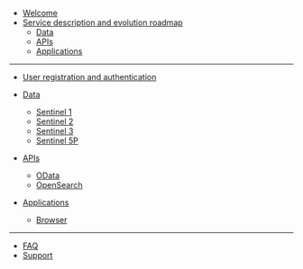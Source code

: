 * [Welcome](Home.md)
* [Service description and evolution roadmap](Roadmap.md)
  * [Data](Roadmap/DataTable.html)
  * [APIs](Roadmap/APITable.html)
  * [Applications](Roadmap/AppTable.html)
___
* [User registration and authentication](Registration.qmd)

* [Data](Data.qmd)
  *  [Sentinel 1](Data/Sentinel1.qmd)
  *  [Sentinel 2](Data/Sentinel2.qmd)
  *  [Sentinel 3](Data/Sentinel3.md)
  *  [Sentinel 5P](Data/Sentinel5P.md)

* [APIs](APIs.qmd)
  *  [OData](APIs/OData.md)
  *  [OpenSearch](/APIs/OpenSearch.qmd)
  <!-- *  [STAC API](/APIs.qmd) -->
  <!-- *  [Sentinel Hub Catalog API](APIs.qmd) -->
* [Applications](Applications.md) 
  * [Browser](Applications/Browser.md)
___
* [FAQ](FAQ.qmd)
* [Support](Support.md)
  

